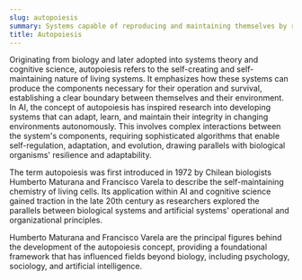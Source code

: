 ```yaml
---
slug: autopoiesis
summary: Systems capable of reproducing and maintaining themselves by regulating their internal environment in response to external conditions.
title: Autopoiesis
---
```


Originating from biology and later adopted into systems theory and cognitive science, autopoiesis refers to the self-creating and self-maintaining nature of living systems. It emphasizes how these systems can produce the components necessary for their operation and survival, establishing a clear boundary between themselves and their environment. In AI, the concept of autopoiesis has inspired research into developing systems that can adapt, learn, and maintain their integrity in changing environments autonomously. This involves complex interactions between the system's components, requiring sophisticated algorithms that enable self-regulation, adaptation, and evolution, drawing parallels with biological organisms' resilience and adaptability.

The term autopoiesis was first introduced in 1972 by Chilean biologists Humberto Maturana and Francisco Varela to describe the self-maintaining chemistry of living cells. Its application within AI and cognitive science gained traction in the late 20th century as researchers explored the parallels between biological systems and artificial systems' operational and organizational principles.

Humberto Maturana and Francisco Varela are the principal figures behind the development of the autopoiesis concept, providing a foundational framework that has influenced fields beyond biology, including psychology, sociology, and artificial intelligence.
